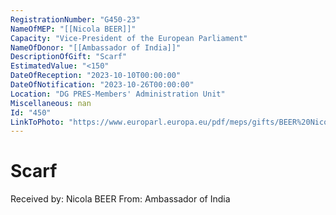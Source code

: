 ```yaml
---
RegistrationNumber: "G450-23"
NameOfMEP: "[[Nicola BEER]]"
Capacity: "Vice-President of the European Parliament"
NameOfDonor: "[[Ambassador of India]]"
DescriptionOfGift: "Scarf"
EstimatedValue: "<150"
DateOfReception: "2023-10-10T00:00:00"
DateOfNotification: "2023-10-26T00:00:00"
Location: "DG PRES-Members' Administration Unit"
Miscellaneous: nan
Id: "450"
LinkToPhoto: "https://www.europarl.europa.eu/pdf/meps/gifts/BEER%20Nicola_G450-23R.jpg#"
---
```


# Scarf

Received by: Nicola BEER
From: Ambassador of India
